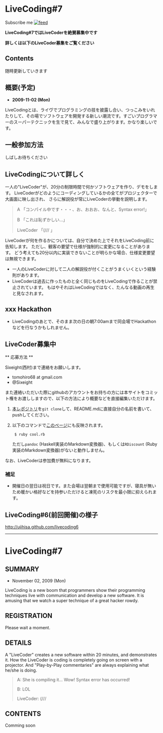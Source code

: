# LiveCoding#7

<div id="path">
Subscribe me <a href="feed.rss"><img alt="feed" src="http://assets1.github.com/images/icons/feed.png?e06bdeb610e33dc41002eaa80ce09d26ae153090" title="Subscribe to the commits for Sixeight/livecoding7 at master" /></a>
</div>

**LiveCoding#7ではLiveCoderを絶賛募集中です**

**詳しくは以下のLiveCoder募集をご覧ください**

## Contents

随時更新していきます

## 概要(予定)
* **2009-11-02 (Mon)**
<!-- * [京都西陣町家スタジオ](http://nishi-jin.net/)
* 参加費3000円 (飲食込み) -->

LiveCodingとは、ライヴでプログラミングの技を披露し合い、つっこみをいれたりして、その場でソフトウェアを開発する新しい潮流です。すごいプログラマーのスーパーテクニックを生で見て、みんなで盛り上がります。かなり楽しいです。

## 一般参加方法

しばしお待ちください

## LiveCodingについて詳しく
一人の"LiveCoder"が、20分の制限時間で何かソフトウェアを作り、デモをします。
LiveCoderがどのようにコーディングしているかの全てがプロジェクターで大画面に映し出され、
さらに解説役が常にLiveCoderの挙動を説明します。

> A 「コンパイル中です・・・、お、おおお、なんと、Syntax error!」
>
> B 「これは恥ずかしい…」
>
> LiveCoder 「(/// 」

LiveCoderが何を作るかについては、自分で決めた上でそれをLiveCoding前に告知します。
ただし、観客の要望で仕様が強制的に変更になることがあります。
どう考えても20分以内に実装できないことが明らかな場合、仕様変更要望は無視できます。

* 一人のLiveCoderに対して二人の解説役が付くことがうまくいくという経験則があります。
* LiveCoderは過去に作ったものと全く同じものをLiveCodingで作ることが禁止されています。
  もはやそれはLiveCodingではなく、たんなる動画の再生と見なされます。

## xxx Hackathon
* LiveCodingのあとで、そのまま次の日の朝7:00amまで同会場でHackathonなどを行なうかもしれません。

## LiveCoder募集中
** 応募方法 **

Sixeight(西村)まで連絡をお願いします。
* tomohiro68 at gmail.com
* @Sixeight


また連絡いただいた際にgithubのアカウントをお持ちの方には本サイトをコミット権をお渡ししますので、以下の方法により概要などを直接編集いただけます。

1. [本レポジトリ](http://github.com/Sixeight/livecoding7/tree/master)を`git clone`して、README.mdに直接自分の名前を書いて、
   pushしてください。
2. 以下のコマンドで[このページ](http://sixeight.github.com/livecoding7/)にも反映されます。

        $ ruby cool.rb

   ただし`pandoc` (Haskell実装のMarkdown変換器)、もしくは`RDiscount` (Ruby実装のMarkdown変換器)がないと動作しません。

なお、LiveCoderは参加費が無料になります。

### 補足
* 開催日の翌日は祝日です。また会場は翌朝まで使用可能ですが、寝具が無いため暖かい格好などを持参いただけると凍死のリスクを最小限に抑えられます。

## LiveCoding#6(前回開催)の様子

<http://ujihisa.github.com/livecoding6>

----

# LiveCoding#7

## SUMMARY
* November 02, 2009 (Mon)

<!--
* July 11, 2009 (Sat) Opens at 5:30pm, Starts at 6:30pm and Ends at 0:30am
* [Kyoto Nishijin Machiya Studio](http://nishi-jin.net/) (in Japanese)
* Fee: 3,000 yen
-->

LiveCoding is a new boom that programmers show their programming techniques live with communication and develop a new software.
It is amusing that we watch a super technique of a great hacker rowdy.

## REGISTRATION

Please wait a moment.

<!--
Input the following form:

<http://cotocoto.jp/event/30597>
-->

## DETAILS
A "LiveCoder" creates a new software within 20 minutes, and demonstrates it.
How the LiveCoder is coding is completely going on screen with a projector.
And "Play-by-Play commentaries" are always explaining what he/she is doing.

> A: She is compiling it... Wow! Syntax error has occurred!
>
> B: LOL
>
> LiveCoder: (///

## CONTENTS

Comming soon
